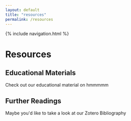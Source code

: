 ```yaml
---
layout: default
title: "resources"
permalink: /resources
---
```


{% include navigation.html %}

<h1> Resources </h1>
<h2> Educational Materials </h2>
<p> Check out our educational material on hmmmmm </p>
<h2> Further Readings </h2>
<p> Maybe you'd like to take a look at our Zotero Bibliography </p>
